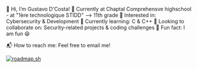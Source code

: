 👋 Hi, I’m Gustavo D'Costa!
🔹 Currently at Chaptal Comprehensve highschool - at "1ère technologique STIDD" --> 11th grade
🔹 Interested in: Cybersecurity & Development
🔹 Currently learning: C & C++
🔹 Looking to collaborate on: Security-related projects & coding challenges
🔹 Fun fact: I am fun 😆

📬 How to reach me: Feel free to email me!

<a href="https://roadmap.sh"><img src="https://roadmap.sh/card/wide/67b376bf98abd86c99014923?variant=dark&roadmaps=backend%2Ccyber-security" alt="roadmap.sh"/></a>


<!---
Gustavo-DCosta/Gustavo-DCosta is a ✨ special ✨ repository because its `README.md` (this file) appears on your GitHub profile.
You can click the Preview link to take a look at your changes.
--->

